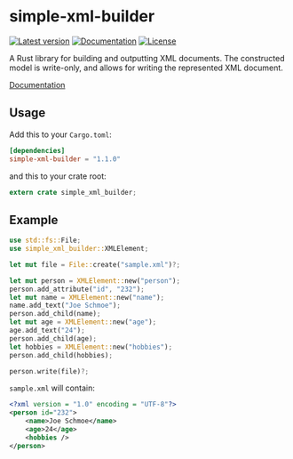 # simple-xml-builder

[![Latest version](https://img.shields.io/crates/v/simple-xml-builder.svg)](https://crates.io/crates/simple-xml-builder)
[![Documentation](https://docs.rs/simple-xml-builder/badge.svg)](https://docs.rs/simple-xml-builder)
[![License](https://img.shields.io/crates/l/simple-xml-builder.svg)](https://github.com/accelbread/simple-xml-builder#license)

A Rust library for building and outputting XML documents. The constructed model
is write-only, and allows for writing the represented XML document.

[Documentation](https://docs.rs/simple-xml-builder)

## Usage

Add this to your `Cargo.toml`:

```toml
[dependencies]
simple-xml-builder = "1.1.0"
```

and this to your crate root:

```rust
extern crate simple_xml_builder;
```

## Example

```rust
use std::fs::File;
use simple_xml_builder::XMLElement;

let mut file = File::create("sample.xml")?;

let mut person = XMLElement::new("person");
person.add_attribute("id", "232");
let mut name = XMLElement::new("name");
name.add_text("Joe Schmoe");
person.add_child(name);
let mut age = XMLElement::new("age");
age.add_text("24");
person.add_child(age);
let hobbies = XMLElement::new("hobbies");
person.add_child(hobbies);

person.write(file)?;
```

`sample.xml` will contain:

```xml
<?xml version = "1.0" encoding = "UTF-8"?>
<person id="232">
    <name>Joe Schmoe</name>
    <age>24</age>
    <hobbies />
</person>
```
